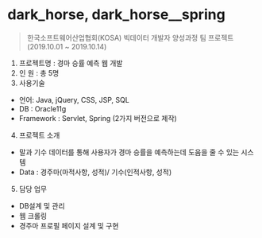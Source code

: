 # dark_horse, dark_horse__spring  
> 한국소프트웨어산업협회(KOSA) 빅데이터 개발자 양성과정 팀 프로젝트 (2019.10.01 ~ 2019.10.14)          
 1. 프로젝트명   : 경마 승률 예측 웹 개발       
 2. 인      원  : 총 5명        
 3. 사용기술          
 - 언어: Java, jQuery, CSS, JSP, SQL
 - DB : Oracle11g
 - Framework : Servlet, Spring (2가지 버전으로 제작)          
 4. 프로젝트 소개          
 - 말과 기수 데이터를 통해 사용자가 경마 승률을 예측하는데 도움을 줄 수 있는 시스템
 - Data : 경주마(마적사항, 성적)/ 기수(인적사항, 성적)                   
 5. 담당 업무          
 - DB설계 및 관리
 - 웹 크롤링
 - 경주마 프로필 페이지 설계 및 구현
 
